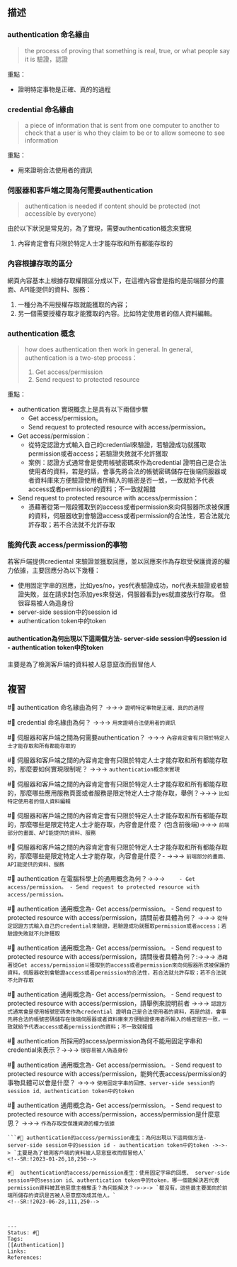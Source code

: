 ## 描述


### authentication 命名緣由
> the process of proving that something is real, true, or what people say it is
> 驗證，認證

重點：
- 證明特定事物是正確、真的的過程

### credential  命名緣由
> a piece of information that is sent from one computer to another to check that a user is who they claim to be or to allow someone to see information

重點：
- 用來證明合法使用者的資訊





###  伺服器和客戶端之間為何需要authentication


> authentication is needed if content should be protected (not accessible by everyone)

由於以下狀況是常見的，為了實現，需要authentication概念來實現
1.  內容肯定會有只限於特定人士才能存取和所有都能存取的



### 內容根據存取的區分


網頁內容基本上根據存取權限區分成以下，在這裡內容會是指的是前端部分的畫面、API能提供的資料、服務：
1. 一種分為不用授權存取就能獲取的內容；
2. 另一個需要授權存取才能獲取的內容。比如特定使用者的個人資料編輯。




### authentication 概念

> how does authentication then work in general. In general, authentication is a two-step process：
> 1. Get access/permission
> 2. Send request to protected resource


重點：
- authentication 實現概念上是具有以下兩個步驟
	- Get access/permission。
	- Send request to protected resource with access/permission。
- Get access/permission：
	- 從特定認證方式輸入自己的credential來驗證，若驗證成功就獲取permission或者access；若驗證失敗就不允許獲取
	- 案例：認證方式通常會是使用帳號密碼來作為credential 證明自己是合法使用者的資料，若是的話，會事先將合法的帳號密碼儲存在後端伺服器或者資料庫來方便驗證使用者所輸入的帳密是否一致，一致就給予代表access或者permission的資料；不一致就報錯
- Send request to protected resource with access/permission：
	- 憑藉著從第一階段獲取到的access或者permission來向伺服器所求被保護的資料，伺服器收到會驗證access或者permission的合法性，若合法就允許存取；若不合法就不允許存取
  
  

### 能夠代表 access/permission的事物

若客戶端提供crediental 來驗證並獲取回應，並以回應來作為存取受保護資源的權力依據，主要回應分為以下幾種：
- 使用固定字串的回應，比如yes/no，yes代表驗證成功，no代表未驗證或者驗證失敗，並在請求封包添加yes來發送，伺服器看到yes就直接放行存取。 但很容易被人偽造身份
- server-side session中的session id
- authentication token中的token


####  authentication為何出現以下這兩個方法- server-side session中的session id - authentication token中的token


主要是為了檢測客戶端的資料被人惡意竄改而假冒他人





## 複習

#🧠 authentication 命名緣由為何？ ->->-> `證明特定事物是正確、真的的過程`
<!--SR:!2023-10-19,181,250-->

#🧠 credential 命名緣由為何？ ->->-> `用來證明合法使用者的資訊`
<!--SR:!2023-08-09,86,230-->

#🧠  伺服器和客戶端之間為何需要authentication？ ->->-> `內容肯定會有只限於特定人士才能存取和所有都能存取的`
<!--SR:!2023-10-20,180,250-->

#🧠 伺服器和客戶端之間的內容肯定會有只限於特定人士才能存取和所有都能存取的，那麼要如何實現限制呢？ ->->-> `authentication概念來實現`
<!--SR:!2024-02-08,192,230-->


#🧠 伺服器和客戶端之間的內容肯定會有只限於特定人士才能存取和所有都能存取的，那麼哪些應用服務頁面或者服務是限定特定人士才能存取，舉例？->->-> `比如特定使用者的個人資料編輯`
<!--SR:!2023-08-03,80,230-->

#🧠 伺服器和客戶端之間的內容肯定會有只限於特定人士才能存取和所有都能存取的，那麼哪些是限定特定人士才能存取，內容會是什麼？ (包含前後端)->->-> `前端部分的畫面、API能提供的資料、服務`
<!--SR:!2023-09-01,98,230-->

#🧠 伺服器和客戶端之間的內容肯定會有只限於特定人士才能存取和所有都能存取的，那麼哪些是限定特定人士才能存取，內容會是什麼？- ->->-> `前端部分的畫面、API能提供的資料、服務`
<!--SR:!2023-07-07,60,190-->

#🧠 authentication 在電腦科學上的通用概念為何？->->-> `	- Get access/permission。 - Send request to protected resource with access/permission。`
<!--SR:!2024-04-20,284,250-->

#🧠 authentication 通用概念為- Get access/permission。 - Send request to protected resource with access/permission，請問前者具體為何？ ->->-> `從特定認證方式輸入自己的credential來驗證，若驗證成功就獲取permission或者access；若驗證失敗就不允許獲取`
<!--SR:!2023-11-20,198,250-->

#🧠 authentication 通用概念為- Get access/permission。 - Send request to protected resource with access/permission，請問後者具體為何？:->->-> `憑藉著從Get access/permissionㄐ獲取到的access或者permission來向伺服器所求被保護的資料，伺服器收到會驗證access或者permission的合法性，若合法就允許存取；若不合法就不允許存取`
<!--SR:!2023-11-09,121,230-->

#🧠 authentication 通用概念為- Get access/permission。 - Send request to protected resource with access/permission，請舉例來說明前者 ->->-> `認證方式通常會是使用帳號密碼來作為credential 證明自己是合法使用者的資料，若是的話，會事先將合法的帳號密碼儲存在後端伺服器或者資料庫來方便驗證使用者所輸入的帳密是否一致，一致就給予代表access或者permission的資料；不一致就報錯`
<!--SR:!2024-06-06,311,250-->

#🧠 authentication 所採用的access/permission為何不能用固定字串和credential來表示？->->-> `很容易被人偽造身份`
<!--SR:!2023-08-20,144,250-->



#🧠 authentication 通用概念為- Get access/permission。 - Send request to protected resource with access/permission，能夠代表access/permission的事物具體可以會是什麼？ ->->-> `使用固定字串的回應、server-side session的session id、authentication token中的token`
<!--SR:!2023-11-16,128,210-->

#🧠 authentication 通用概念為- Get access/permission。 - Send request to protected resource with access/permission，access/permission是什麼意思？ ->->-> `作為存取受保護資源的權力依據`
<!--SR:!2023-10-16,97,190-->

`````````````````````````````
```#🧠 authentication的access/permission產生：為何出現以下這兩個方法- server-side session中的session id - authentication token中的token ->->-> `主要是為了檢測客戶端的資料被人惡意竄改而假冒他人`
<!--SR:!2023-01-26,18,250-->

#🧠  authentication的access/permission產生：使用固定字串的回應、 server-side session中的session id、authentication token中的token，哪一個能解決若代表permission資料被其他惡意主機奪走？為何能解決？->->-> `都沒有，這些最主要面向於前端所儲存的資訊是否被人惡意竄改成其他人。`
<!--SR:!2023-06-28,111,250-->



---
Status: #🌱 
Tags:
[[Authentication]]
Links:
References: